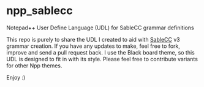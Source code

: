 # npp_sablecc
Notepad++ User Define Language (UDL) for SableCC grammar definitions

This repo is purely to share the UDL I created to aid with [SableCC](http://www.sablecc.org/) v3 grammar creation. If you have any updates to make, feel free to fork, improve and send a pull request back.
I use the Black board theme, so this UDL is designed to fit in with its style. Please feel free to contribute variants for other Npp themes.

Enjoy :)
